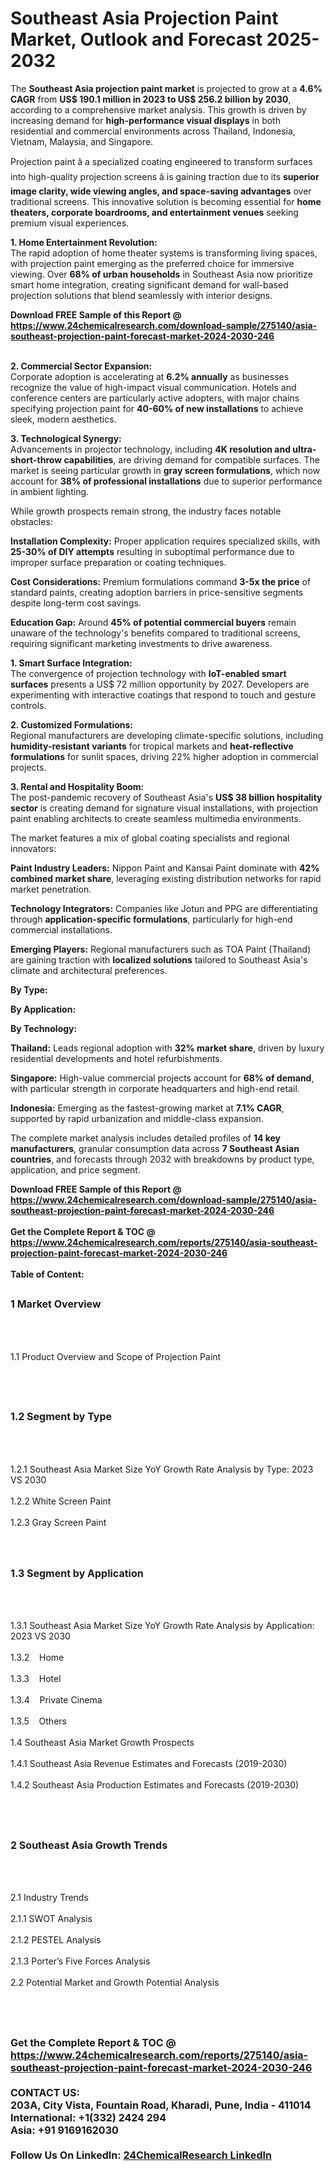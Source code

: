 <h1>Southeast Asia Projection Paint Market, Outlook and Forecast 2025-2032</h1><p>The <strong>Southeast Asia projection paint market</strong> is projected to grow at a <strong>4.6% CAGR</strong> from <strong>US$ 190.1 million in 2023 to US$ 256.2 billion by 2030</strong>, according to a comprehensive market analysis. This growth is driven by increasing demand for <strong>high-performance visual displays</strong> in both residential and commercial environments across Thailand, Indonesia, Vietnam, Malaysia, and Singapore.</p><p>Projection paint â a specialized coating engineered to transform surfaces into high-quality projection screens â is gaining traction due to its <strong>superior image clarity, wide viewing angles, and space-saving advantages</strong> over traditional screens. This innovative solution is becoming essential for <strong>home theaters, corporate boardrooms, and entertainment venues</strong> seeking premium visual experiences.</p><p><strong>1. Home Entertainment Revolution:</strong><br>
The rapid adoption of home theater systems is transforming living spaces, with projection paint emerging as the preferred choice for immersive viewing. Over <strong>68% of urban households</strong> in Southeast Asia now prioritize smart home integration, creating significant demand for wall-based projection solutions that blend seamlessly with interior designs.</p><div><b>Download FREE Sample of this Report @ 
            <a href="https://www.24chemicalresearch.com/download-sample/275140/asia-southeast-projection-paint-forecast-market-2024-2030-246">
            https://www.24chemicalresearch.com/download-sample/275140/asia-southeast-projection-paint-forecast-market-2024-2030-246</a></b></div><br><p><strong>2. Commercial Sector Expansion:</strong><br>
Corporate adoption is accelerating at <strong>6.2% annually</strong> as businesses recognize the value of high-impact visual communication. Hotels and conference centers are particularly active adopters, with major chains specifying projection paint for <strong>40-60% of new installations</strong> to achieve sleek, modern aesthetics.</p><p><strong>3. Technological Synergy:</strong><br>
Advancements in projector technology, including <strong>4K resolution and ultra-short-throw capabilities</strong>, are driving demand for compatible surfaces. The market is seeing particular growth in <strong>gray screen formulations</strong>, which now account for <strong>38% of professional installations</strong> due to superior performance in ambient lighting.</p><p>While growth prospects remain strong, the industry faces notable obstacles:</p><p><strong>Installation Complexity:</strong> Proper application requires specialized skills, with <strong>25-30% of DIY attempts</strong> resulting in suboptimal performance due to improper surface preparation or coating techniques.</p><p><strong>Cost Considerations:</strong> Premium formulations command <strong>3-5x the price</strong> of standard paints, creating adoption barriers in price-sensitive segments despite long-term cost savings.</p><p><strong>Education Gap:</strong> Around <strong>45% of potential commercial buyers</strong> remain unaware of the technology's benefits compared to traditional screens, requiring significant marketing investments to drive awareness.</p><p><strong>1. Smart Surface Integration:</strong><br>
The convergence of projection technology with <strong>IoT-enabled smart surfaces</strong> presents a US$ 72 million opportunity by 2027. Developers are experimenting with interactive coatings that respond to touch and gesture controls.</p><p><strong>2. Customized Formulations:</strong><br>
Regional manufacturers are developing climate-specific solutions, including <strong>humidity-resistant variants</strong> for tropical markets and <strong>heat-reflective formulations</strong> for sunlit spaces, driving 22% higher adoption in commercial projects.</p><p><strong>3. Rental and Hospitality Boom:</strong><br>
The post-pandemic recovery of Southeast Asia's <strong>US$ 38 billion hospitality sector</strong> is creating demand for signature visual installations, with projection paint enabling architects to create seamless multimedia environments.</p><p>The market features a mix of global coating specialists and regional innovators:</p><p><strong>Paint Industry Leaders:</strong> Nippon Paint and Kansai Paint dominate with <strong>42% combined market share</strong>, leveraging existing distribution networks for rapid market penetration.</p><p><strong>Technology Integrators:</strong> Companies like Jotun and PPG are differentiating through <strong>application-specific formulations</strong>, particularly for high-end commercial installations.</p><p><strong>Emerging Players:</strong> Regional manufacturers such as TOA Paint (Thailand) are gaining traction with <strong>localized solutions</strong> tailored to Southeast Asia's climate and architectural preferences.</p><p><strong>By Type:</strong></p><p><strong>By Application:</strong></p><p><strong>By Technology:</strong></p><p><strong>Thailand:</strong> Leads regional adoption with <strong>32% market share</strong>, driven by luxury residential developments and hotel refurbishments.</p><p><strong>Singapore:</strong> High-value commercial projects account for <strong>68% of demand</strong>, with particular strength in corporate headquarters and high-end retail.</p><p><strong>Indonesia:</strong> Emerging as the fastest-growing market at <strong>7.1% CAGR</strong>, supported by rapid urbanization and middle-class expansion.</p><p>The complete market analysis includes detailed profiles of <strong>14 key manufacturers</strong>, granular consumption data across <strong>7 Southeast Asian countries</strong>, and forecasts through 2032 with breakdowns by product type, application, and price segment.</p><div><b>Download FREE Sample of this Report @ 
            <a href="https://www.24chemicalresearch.com/download-sample/275140/asia-southeast-projection-paint-forecast-market-2024-2030-246">
            https://www.24chemicalresearch.com/download-sample/275140/asia-southeast-projection-paint-forecast-market-2024-2030-246</a></b></div><br><div><b>Get the Complete Report & TOC @ 
            <a href="https://www.24chemicalresearch.com/reports/275140/asia-southeast-projection-paint-forecast-market-2024-2030-246">
            https://www.24chemicalresearch.com/reports/275140/asia-southeast-projection-paint-forecast-market-2024-2030-246</a></b></div><br>
            <b>Table of Content:</b><p><h2><span style="font-size:16px"><strong>1 Market Overview&nbsp;&nbsp; &nbsp;</strong></span></h2><br />
<br />
<p>1.1 Product Overview and Scope of Projection Paint&nbsp;</p><br />
<br />
<h2><strong><span style="font-size:16px">1.2 Segment by Type&nbsp;&nbsp; &nbsp;</span></strong></h2><br />
<br />
<p>1.2.1 Southeast Asia Market Size YoY Growth Rate Analysis by Type: 2023 VS 2030&nbsp;&nbsp; &nbsp;<br /><br />
1.2.2 White Screen Paint&nbsp;&nbsp; &nbsp;<br /><br />
1.2.3 Gray Screen Paint<br /><br />
<br />
<h2><span style="font-size:16px"><strong>1.3 Segment by Application&nbsp;&nbsp;</strong></span></h2><br />
<br />
<p>1.3.1 Southeast Asia Market Size YoY Growth Rate Analysis by Application: 2023 VS 2030&nbsp;&nbsp; &nbsp;<br /><br />
1.3.2&nbsp;&nbsp; &nbsp;Home<br /><br />
1.3.3&nbsp;&nbsp; &nbsp;Hotel<br /><br />
1.3.4&nbsp;&nbsp; &nbsp;Private Cinema<br /><br />
1.3.5&nbsp;&nbsp; &nbsp;Others<br /><br />
1.4 Southeast Asia Market Growth Prospects&nbsp;&nbsp; &nbsp;<br /><br />
1.4.1 Southeast Asia Revenue Estimates and Forecasts (2019-2030)&nbsp;&nbsp; &nbsp;<br /><br />
1.4.2 Southeast Asia Production Estimates and Forecasts (2019-2030)&nbsp;&nbsp;</p><br />
<br />
<h2><span style="font-size:16px"><strong>2 Southeast Asia Growth Trends&nbsp;&nbsp; &nbsp;</strong></span></h2><br />
<br />
<p>2.1 Industry Trends&nbsp;&nbsp; &nbsp;<br /><br />
2.1.1 SWOT Analysis&nbsp;&nbsp; &nbsp;<br /><br />
2.1.2 PESTEL Analysis&nbsp;&nbsp; &nbsp;<br /><br />
2.1.3 Porter&rsquo;s Five Forces Analysis&nbsp;&nbsp; &nbsp;<br /><br />
2.2 Potential Market and Growth Potential Analysis&nbsp;&nbsp; &nbsp;</p><br />
<br />
<h2><span style="font-size:16px"><st</p><div><b>Get the Complete Report & TOC @ 
            <a href="https://www.24chemicalresearch.com/reports/275140/asia-southeast-projection-paint-forecast-market-2024-2030-246">
            https://www.24chemicalresearch.com/reports/275140/asia-southeast-projection-paint-forecast-market-2024-2030-246</a></b></div><br><b>CONTACT US:</b><br>
            203A, City Vista, Fountain Road, Kharadi, Pune, India - 411014<br>
            International: +1(332) 2424 294<br>
            Asia: +91 9169162030 <br><br>
            Follow Us On LinkedIn: <a href="https://www.linkedin.com/company/24chemicalresearch/">24ChemicalResearch LinkedIn</a>